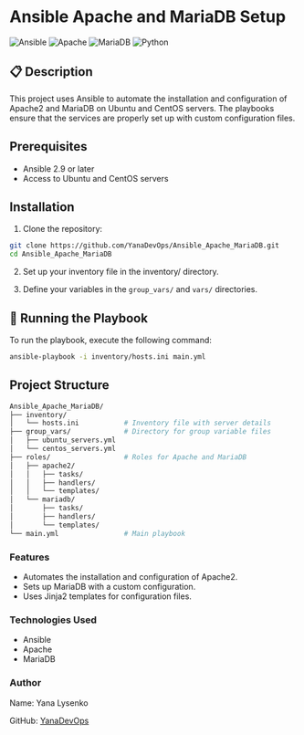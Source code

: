 # Ansible Apache and MariaDB Setup

![Ansible](https://img.shields.io/badge/Ansible-2.9-blue.svg)
![Apache](https://img.shields.io/badge/Apache-2.4-blue.svg)
![MariaDB](https://img.shields.io/badge/MariaDB-10.5-blue.svg)
![Python](https://img.shields.io/badge/Python-3.8-blue.svg)

## 📋 Description
This project uses Ansible to automate the installation and configuration of Apache2 and MariaDB on Ubuntu and CentOS servers. The playbooks ensure that the services are properly set up with custom configuration files.

## Prerequisites
- Ansible 2.9 or later
- Access to Ubuntu and CentOS servers

## Installation
1. Clone the repository:
```bash
git clone https://github.com/YanaDevOps/Ansible_Apache_MariaDB.git
cd Ansible_Apache_MariaDB
```

2. Set up your inventory file in the inventory/ directory.

3. Define your variables in the `group_vars/` and `vars/` directories.

## 🚀 Running the Playbook
To run the playbook, execute the following command:
```bash
ansible-playbook -i inventory/hosts.ini main.yml
```

## Project Structure
```bash
Ansible_Apache_MariaDB/
├── inventory/
│   └── hosts.ini           # Inventory file with server details
├── group_vars/             # Directory for group variable files
│   ├── ubuntu_servers.yml
│   └── centos_servers.yml
├── roles/                  # Roles for Apache and MariaDB
│   ├── apache2/
│   │   ├── tasks/
│   │   ├── handlers/
│   │   └── templates/
│   └── mariadb/
│       ├── tasks/
│       ├── handlers/
│       └── templates/
└── main.yml                # Main playbook
```

### Features
* Automates the installation and configuration of Apache2.
* Sets up MariaDB with a custom configuration.
* Uses Jinja2 templates for configuration files.

### Technologies Used
* Ansible
* Apache
* MariaDB

### Author
Name: Yana Lysenko

GitHub: [YanaDevOps](https://github.com/YanaDevOps)
